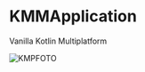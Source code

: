# KMMApplication

Vanilla Kotlin Multiplatform

![KMPFOTO](https://user-images.githubusercontent.com/33284223/110595071-2894ce00-81b0-11eb-9a9d-b15cc47fd865.PNG)
